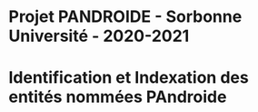 # Projet PANDROIDE - Sorbonne Université - 2020-2021
# Identification et Indexation des entités nommées PAndroide

